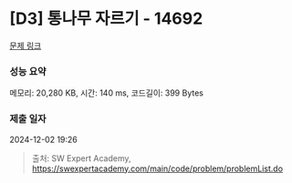 # [D3] 통나무 자르기 - 14692 

[문제 링크](https://swexpertacademy.com/main/code/problem/problemDetail.do?contestProbId=AYJW0g-qlO8DFASv) 

### 성능 요약

메모리: 20,280 KB, 시간: 140 ms, 코드길이: 399 Bytes

### 제출 일자

2024-12-02 19:26



> 출처: SW Expert Academy, https://swexpertacademy.com/main/code/problem/problemList.do